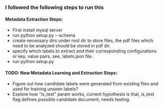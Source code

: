 ### I followed the following steps to run this

#### Metadata Extraction Steps:

 - First install mysql server
 - run python setup.py --schema
 - create necessary dirs under root dir to store files, the pdf files which need to be analyzed
should be stored in pdf dir.
 - specify which labels to extract and their corresponding configurations
or key, value pairs, see, labels.json file.
 - run python setup.py

#### TODO: New Metadata Learning and Extraction Steps:

- Figure out how candidate labels were generated from existing files and used for training 
unseen labels?
- Explore how "is_test" param works, current hypothesis is that, is_test flag defines
possible candidate document, needs testing.

